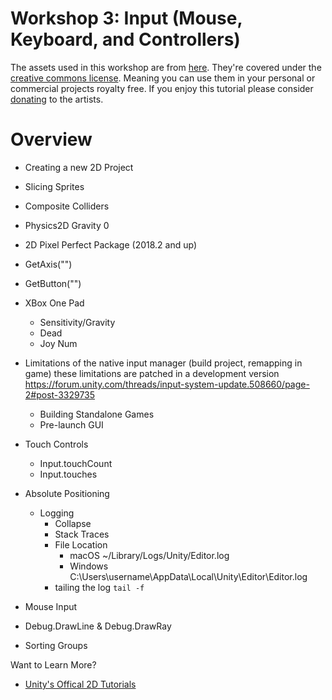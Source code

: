 # Workshop 3: Input (Mouse, Keyboard, and Controllers)

The assets used in this workshop are from [here](https://kenney.nl/assets/topdown-shooter). They're covered under the [creative commons license](https://creativecommons.org/publicdomain/zero/1.0/). Meaning you can use them in your personal or commercial projects royalty free. If you enjoy this tutorial please consider [donating](https://kenney.itch.io/kenney-donation) to the artists.

# Overview
* Creating a new 2D Project
* Slicing Sprites
* Composite Colliders
* Physics2D Gravity 0

* 2D Pixel Perfect Package (2018.2 and up)
* GetAxis("")
* GetButton("")
* XBox One Pad
  * Sensitivity/Gravity
  * Dead
  * Joy Num
* Limitations of the native input manager (build project, remapping in game) these limitations are patched in a development version https://forum.unity.com/threads/input-system-update.508660/page-2#post-3329735
  * Building Standalone Games
  * Pre-launch GUI
* Touch Controls
  * Input.touchCount
  * Input.touches

* Absolute Positioning
  * Logging
    * Collapse
    * Stack Traces
    * File Location
      * macOS	~/Library/Logs/Unity/Editor.log
      * Windows	C:\Users\username\AppData\Local\Unity\Editor\Editor.log
    * tailing the log `tail -f`

 * Mouse Input
  * Debug.DrawLine & Debug.DrawRay

* Sorting Groups

Want to Learn More?
* [Unity's Offical 2D Tutorials](https://unity3d.com/learn/tutorials/s/2d-game-creation)